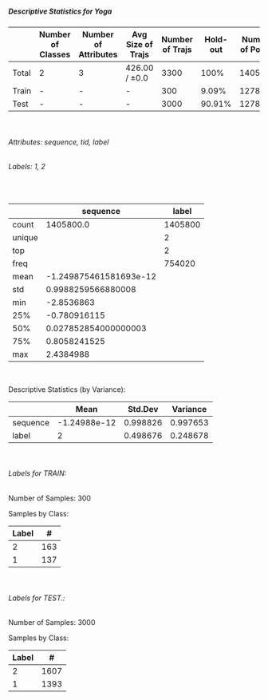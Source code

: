 ##### Descriptive Statistics for Yoga


|       |   Number of Classes |   Number of Attributes |   Avg Size of Trajs |   Number of Trajs | Hold-out   |   Number of Points |   Longest Size |   Shortest Size |
|-------|---------------------|------------------------|---------------------|-------------------|------------|--------------------|----------------|-----------------|
| Total | 2                   | 3                      | 426.00 / ±0.0       | 3300              | 100%       |            1405800 |            426 |             426 |
| Train | -                   | -                      | -                   | 300               | 9.09%      |             127800 |            426 |             426 |
| Test  | -                   | -                      | -                   | 3000              | 90.91%     |            1278000 |            426 |             426 |

&nbsp;

###### Attributes: sequence, tid, label


###### Labels: 1, 2

&nbsp;

|        | sequence               | label   |
|--------|------------------------|---------|
| count  | 1405800.0              | 1405800 |
| unique |                        | 2       |
| top    |                        | 2       |
| freq   |                        | 754020  |
| mean   | -1.249875461581693e-12 |         |
| std    | 0.9988259566880008     |         |
| min    | -2.8536863             |         |
| 25%    | -0.780916115           |         |
| 50%    | 0.027852854000000003   |         |
| 75%    | 0.8058241525           |         |
| max    | 2.4384988              |         |

&nbsp;

Descriptive Statistics (by Variance): 


|          |         Mean |   Std.Dev |   Variance |
|----------|--------------|-----------|------------|
| sequence | -1.24988e-12 |  0.998826 |   0.997653 |
| label    |  2           |  0.498676 |   0.248678 |

&nbsp;

###### Labels for TRAIN:


Number of Samples: 300
Samples by Class:
|   Label |   # |
|---------|-----|
|       2 | 163 |
|       1 | 137 |

&nbsp;

###### Labels for TEST.:


Number of Samples: 3000
Samples by Class:
|   Label |    # |
|---------|------|
|       2 | 1607 |
|       1 | 1393 |